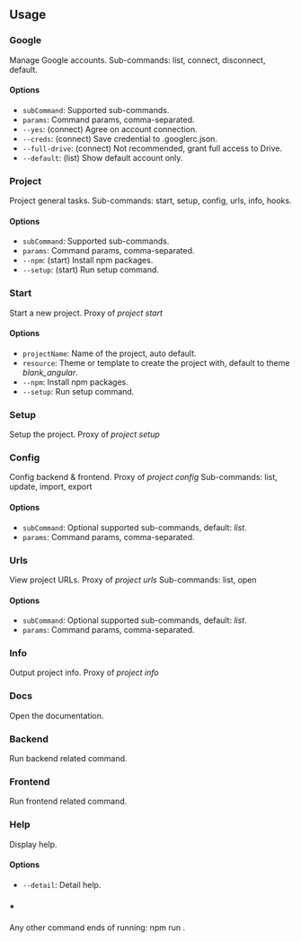 ## Usage

### Google

Manage Google accounts.
Sub-commands: list, connect, disconnect, default.

#### Options

- `subCommand`: Supported sub-commands.
- `params`: Command params, comma-separated.
- `--yes`: (connect) Agree on account connection.
- `--creds`: (connect) Save credential to .googlerc.json.
- `--full-drive`: (connect) Not recommended, grant full access to Drive.
- `--default`: (list) Show default account only.

### Project

Project general tasks.
Sub-commands: start, setup, config, urls, info, hooks.

#### Options

- `subCommand`: Supported sub-commands.
- `params`: Command params, comma-separated.
- `--npm`: (start) Install npm packages.
- `--setup`: (start) Run setup command.

### Start

Start a new project.
Proxy of _project start_

#### Options

- `projectName`: Name of the project, auto default.
- `resource`: Theme or template to create the project with, default to theme _blank_angular_.
- `--npm`: Install npm packages.
- `--setup`: Run setup command.

### Setup

Setup the project.
Proxy of _project setup_

### Config

Config backend & frontend.
Proxy of _project config_
Sub-commands: list, update, import, export

#### Options

- `subCommand`: Optional supported sub-commands, default: _list_.
- `params`: Command params, comma-separated.

### Urls

View project URLs.
Proxy of _project urls_
Sub-commands: list, open

#### Options

- `subCommand`: Optional supported sub-commands, default: _list_.
- `params`: Command params, comma-separated.

### Info

Output project info.
Proxy of _project info_

### Docs

Open the documentation.

### Backend

Run backend related command.

### Frontend

Run frontend related command.

### Help

Display help.

#### Options

- `--detail`: Detail help.

### *

Any other command ends of running: npm run <cmd>.